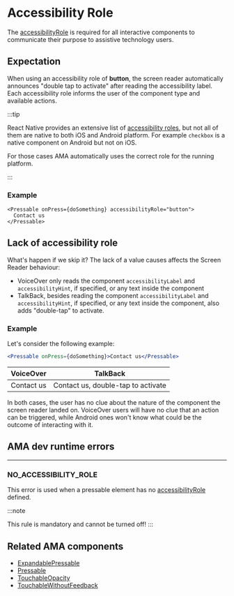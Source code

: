 # Accessibility Role

<Severity level="must" />

The [accessibilityRole](https://reactnative.dev/docs/accessibility#accessibilityrole) is required for all interactive components to communicate their purpose to assistive technology users.

## Expectation

When using an accessibility role of **button**, the screen reader automatically announces "double tap to activate" after reading the accessibility label.
Each accessibility role informs the user of the component type and available actions.

:::tip

React Native provides an extensive list of [accessibility roles](https://reactnative.dev/docs/accessibility#accessibilityrole), but not all of them are native to both iOS and Android platform.
For example `checkbox` is a native component on Android but not on iOS.

For those cases AMA automatically uses the correct role for the running platform.

:::

### Example

```tsx
<Pressable onPress={doSomething} accessibilityRole="button">
  Contact us
</Pressable>
```

## Lack of accessibility role

What's happen if we skip it? The lack of a value causes affects the Screen Reader behaviour:

- VoiceOver only reads the component `accessibilityLabel` and `accessibilityHint`, if specified, or any text inside the component
- TalkBack, besides reading the component `accessibilityLabel` and `accessibilityHint`, if specified, or any text inside the component, also adds "double-tap" to activate.

### Example

Let's consider the following example:

```jsx
<Pressable onPress={doSomething}>Contact us</Pressable>
```

| VoiceOver  | TalkBack                           |
| ---------- | ---------------------------------- |
| Contact us | Contact us, double-tap to activate |

In both cases, the user has no clue about the nature of the component the screen reader landed on.
VoiceOver users will have no clue that an action can be triggered, while Android ones won't know what could be the outcome of interacting with it.

## AMA dev runtime errors <DevOnly />

---

### NO_ACCESSIBILITY_ROLE

This error is used when a pressable element has no [accessibilityRole](https://reactnative.dev/docs/accessibility#accessibilityrole) defined.

:::note

This rule is mandatory and cannot be turned off!
:::

## Related AMA components

- [ExpandablePressable](../components/expandablepressable)
- [Pressable](../components/pressable)
- [TouchableOpacity](../components/touchableopacity)
- [TouchableWithoutFeedback](../components/TouchableWithoutFeedback)
